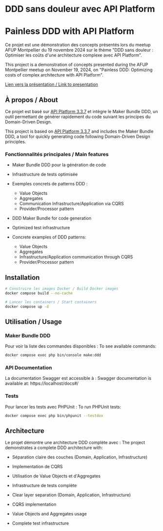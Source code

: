 # DDD sans douleur avec API Platform
# Painless DDD with API Platform

Ce projet est une démonstration des concepts présentés lors du meetup AFUP Montpellier du 19 novembre 2024 sur le thème "DDD sans douleur : Optimiser les coûts d'une architecture complexe avec API Platform".

This project is a demonstration of concepts presented during the AFUP Montpellier meetup on November 19, 2024, on "Painless DDD: Optimizing costs of complex architecture with API Platform".

[Lien vers la présentation / Link to presentation](https://github.com/mdavid-dev/afup-montpellier-ddd/tree/main/presentation)

## À propos / About

Ce projet est basé sur [API Platform 3.3.7](https://github.com/api-platform/api-platform/releases/tag/v3.3.7) et intègre le Maker Bundle DDD, un outil permettant de générer rapidement du code suivant les principes du Domain-Driven Design.

This project is based on [API Platform 3.3.7](https://github.com/api-platform/api-platform/releases/tag/v3.3.7) and includes the Maker Bundle DDD, a tool for quickly generating code following Domain-Driven Design principles.

### Fonctionnalités principales / Main features

- Maker Bundle DDD pour la génération de code
- Infrastructure de tests optimisée
- Exemples concrets de patterns DDD :
    - Value Objects
    - Aggregates
    - Communication Infrastructure/Application via CQRS
    - Provider/Processor pattern

- DDD Maker Bundle for code generation
- Optimized test infrastructure
- Concrete examples of DDD patterns:
    - Value Objects
    - Aggregates
    - Infrastructure/Application communication through CQRS
    - Provider/Processor pattern

## Installation

```bash
# Construire les images Docker / Build Docker images
docker compose build --no-cache

# Lancer les containers / Start containers
docker compose up -d
```

## Utilisation / Usage

### Maker Bundle DDD

Pour voir la liste des commandes disponibles :
To see available commands:

```bash
docker compose exec php bin/console make:ddd
```

### API Documentation

La documentation Swagger est accessible à :
Swagger documentation is available at:
https://localhost/docs#/

### Tests

Pour lancer les tests avec PHPUnit :
To run PHPUnit tests:

```bash
docker compose exec php bin/phpunit --testdox
```

## Architecture

Le projet démontre une architecture DDD complète avec :
The project demonstrates a complete DDD architecture with:

- Séparation claire des couches (Domain, Application, Infrastructure)
- Implementation de CQRS
- Utilisation de Value Objects et d'Aggregates
- Infrastructure de tests complète

- Clear layer separation (Domain, Application, Infrastructure)
- CQRS implementation
- Value Objects and Aggregates usage
- Complete test infrastructure